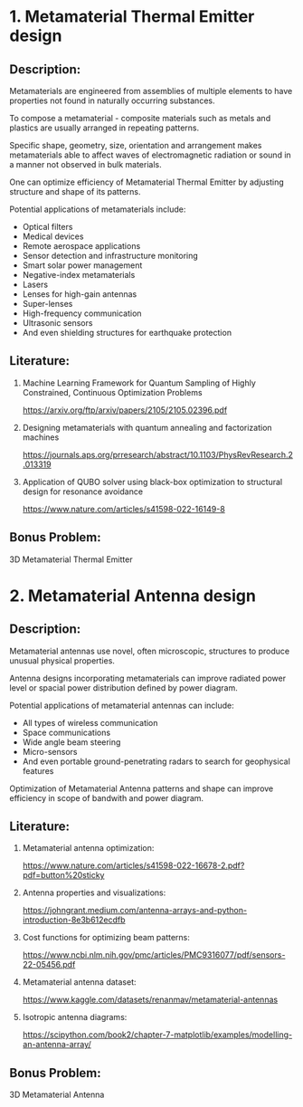 # 1. Metamaterial Thermal Emitter design

## Description:

Metamaterials are engineered from assemblies of multiple elements to have properties not found in naturally occurring substances.

To compose a metamaterial - composite materials such as metals and plastics are usually arranged in repeating patterns.

Specific shape, geometry, size, orientation and arrangement makes metamaterials able to affect waves of electromagnetic radiation or sound in a manner not observed in bulk materials.

One can optimize efficiency of Metamaterial Thermal Emitter by adjusting structure and shape of its patterns.

Potential applications of metamaterials include:

* Optical filters
* Medical devices
* Remote aerospace applications
* Sensor detection and infrastructure monitoring
* Smart solar power management
* Negative-index metamaterials
* Lasers
* Lenses for high-gain antennas
* Super-lenses
* High-frequency communication 
* Ultrasonic sensors
* And even shielding structures for earthquake protection


## Literature:

1) Machine Learning Framework for Quantum Sampling of Highly Constrained, Continuous Optimization Problems 

    https://arxiv.org/ftp/arxiv/papers/2105/2105.02396.pdf

2) Designing metamaterials with quantum annealing and factorization machines

    https://journals.aps.org/prresearch/abstract/10.1103/PhysRevResearch.2.013319

3) Application of QUBO solver using black-box optimization to structural design for resonance avoidance 

    https://www.nature.com/articles/s41598-022-16149-8


## Bonus Problem:

3D Metamaterial Thermal Emitter


# 2. Metamaterial Antenna design

## Description:

Metamaterial antennas use novel, often microscopic, structures to produce unusual physical properties. 

Antenna designs incorporating metamaterials can improve radiated power level or spacial power distribution defined by power diagram.

Potential applications of metamaterial antennas can include:

* All types of wireless communication
* Space communications
* Wide angle beam steering
* Micro-sensors
* And even portable ground-penetrating radars to search for geophysical features

Optimization of Metamaterial Antenna patterns and shape can improve efficiency in scope of bandwith and power diagram. 


## Literature:

1) Metamaterial antenna optimization:

    https://www.nature.com/articles/s41598-022-16678-2.pdf?pdf=button%20sticky

2) Antenna properties and visualizations:

    https://johngrant.medium.com/antenna-arrays-and-python-introduction-8e3b612ecdfb

3) Cost functions for optimizing beam patterns:

    https://www.ncbi.nlm.nih.gov/pmc/articles/PMC9316077/pdf/sensors-22-05456.pdf
 
4) Metamaterial antenna dataset:

    https://www.kaggle.com/datasets/renanmav/metamaterial-antennas

5) Isotropic antenna diagrams:

    https://scipython.com/book2/chapter-7-matplotlib/examples/modelling-an-antenna-array/


## Bonus Problem:

3D Metamaterial Antenna
